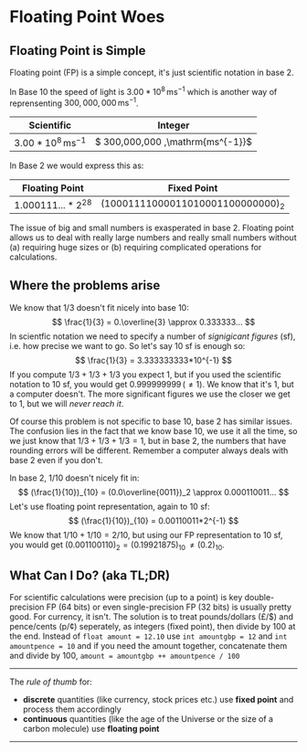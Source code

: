 # Floating Point Woes

## Floating Point is Simple

Floating point (FP) is a simple concept, it's just scientific notation in base 2.

In Base 10 the speed of light is $3.00 * 10^8 \,\mathrm{ms^{-1}}$ which is another way of reprensenting  $300,000,000 \,\mathrm{ms^{-1}}$. 

| Scientific                       | Integer                           |
| -------------------------------- | --------------------------------- |
| $3.00 * 10^8 \,\mathrm{ms^{-1}}$ | $ 300,000,000 \,\mathrm{ms^{-1}}$ |

In Base 2 we would express this as:

| Floating Point       | Fixed Point                          |
| -------------------- | ------------------------------------ |
| $1.000111...*2^{28}$ | $( 10001111000011010001100000000)_2$ |

The issue of big and small numbers is exasperated in base 2. Floating point allows us to deal with really large numbers and really small numbers without (a) requiring huge sizes or (b) requiring complicated operations for calculations. 

## Where the problems arise

We know that $1/3$ doesn't fit nicely into base 10:
$$
\frac{1}{3} = 0.\overline{3} \approx 0.333333...
$$
In scientfic notation we need to specify a number of *signigicant figures* (sf), i.e. how precise we want to go. So let's say 10 sf is enough so:
$$
\frac{1}{3} = 3.333333333*10^{-1}
$$
If you compute $1/3 + 1/3 + 1/3$ you expect $1$, but if you used the scientific notation to 10 sf, you would get $0.999999999 \,(\neq 1)$. We know that it's $1$, but a computer doesn't. The more significant figures we use the closer we get to 1, but we will *never reach it*. 

Of course this problem is not specific to base 10, base 2 has similar issues. The confusion lies in the fact that we know base 10, we use it all the time, so we just know that $1/3 + 1/3 + 1/3 =1$, but in base 2, the numbers that have rounding errors will be different. Remember a computer always deals with base 2 even if you don't.

In base 2, $1/10$ doesn't nicely fit in:
$$
(\frac{1}{10})_{10} = (0.0\overline{0011})_2 \approx 0.000110011...
$$
Let's use floating point representation, again to 10 sf:
$$
(\frac{1}{10})_{10} = 0.00110011*2^{-1}
$$
We know that $1/10 + 1/10 = 2/10$, but using our FP representation to 10 sf, you would get $(0.001100110)_2 = (0.19921875)_{10}\, \neq (0.2)_{10}$. 

## What Can I Do? (aka TL;DR)

For scientific calculations were precision (up to a point) is key double-precision FP (64 bits) or even single-precision FP (32 bits) is usually pretty good. For currency, it isn't. The solution is to treat pounds/dollars (£/$) and pence/cents (p/¢) seperately, as integers (fixed point), then divide by 100 at the end. Instead of `float amount = 12.10` use `int amountgbp = 12` and `int amountpence = 10` and if you need the amount together, concatenate them and divide by 100, `amount = amountgbp ++ amountpence / 100`

------

The *rule of thumb* for: 

- **discrete** quantities (like currency, stock prices etc.) use **fixed point** and process them accordingly
- **continuous** quantities (like the age of the Universe or the size of a carbon molecule) use **floating point**

------


